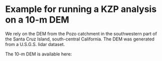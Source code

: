# Example for running a KZP analysis on a 10-m DEM

We rely on the DEM from the Pozo catchment in the southwestern part of the Santa Cruz Island, south-central California. The DEM was generated from a U.S.G.S. lidar dataset.

The 10-m DEM is available here:

